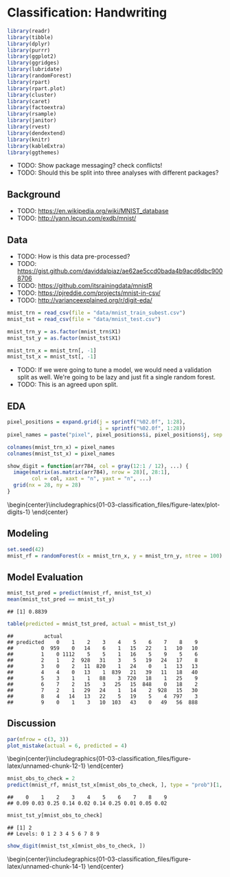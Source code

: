 # Classification: Handwriting




```r
library(readr)
library(tibble)
library(dplyr)
library(purrr)
library(ggplot2)
library(ggridges)
library(lubridate)
library(randomForest)
library(rpart)
library(rpart.plot)
library(cluster)
library(caret)
library(factoextra)
library(rsample)
library(janitor)
library(rvest)
library(dendextend)
library(knitr)
library(kableExtra)
library(ggthemes)
```



- TODO: Show package messaging? check conflicts!
- TODO: Should this be split into three analyses with different packages?

## Background

- TODO: https://en.wikipedia.org/wiki/MNIST_database
- TODO: http://yann.lecun.com/exdb/mnist/

## Data

- TODO: How is this data pre-processed?
- TODO: https://gist.github.com/daviddalpiaz/ae62ae5ccd0bada4b9acd6dbc9008706
- TODO: https://github.com/itsrainingdata/mnistR
- TODO: https://pjreddie.com/projects/mnist-in-csv/
- TODO: http://varianceexplained.org/r/digit-eda/








```r
mnist_trn = read_csv(file = "data/mnist_train_subest.csv")
mnist_tst = read_csv(file = "data/mnist_test.csv")
```


```r
mnist_trn_y = as.factor(mnist_trn$X1)
mnist_tst_y = as.factor(mnist_tst$X1)

mnist_trn_x = mnist_trn[, -1]
mnist_tst_x = mnist_tst[, -1]
```



- TODO: If we were going to tune a model, we would need a validation split as well. We're going to be lazy and just fit a single random forest.
- TODO: This is an agreed upon split.

## EDA


```r
pixel_positions = expand.grid(j = sprintf("%02.0f", 1:28), 
                              i = sprintf("%02.0f", 1:28))
pixel_names = paste("pixel", pixel_positions$i, pixel_positions$j, sep = "-")
```


```r
colnames(mnist_trn_x) = pixel_names
colnames(mnist_tst_x) = pixel_names
```


```r
show_digit = function(arr784, col = gray(12:1 / 12), ...) {
  image(matrix(as.matrix(arr784), nrow = 28)[, 28:1], 
        col = col, xaxt = "n", yaxt = "n", ...)
  grid(nx = 28, ny = 28)
}
```


\begin{center}\includegraphics{01-03-classification_files/figure-latex/plot-digits-1} \end{center}

## Modeling


```r
set.seed(42)
mnist_rf = randomForest(x = mnist_trn_x, y = mnist_trn_y, ntree = 100)
```

## Model Evaluation


```r
mnist_tst_pred = predict(mnist_rf, mnist_tst_x)
mean(mnist_tst_pred == mnist_tst_y)
```

```
## [1] 0.8839
```


```r
table(predicted = mnist_tst_pred, actual = mnist_tst_y)
```

```
##          actual
## predicted    0    1    2    3    4    5    6    7    8    9
##         0  959    0   14    6    1   15   22    1   10   10
##         1    0 1112    5    5    1   16    5    9    5    6
##         2    1    2  928   31    3    5   19   24   17    8
##         3    0    2   11  820    1   24    0    1   13   13
##         4    4    0   13    1  839   21   39   11   18   40
##         5    3    1    1   88    3  720   18    1   25    9
##         6    7    2   15    3   25   15  848    0   18    2
##         7    2    1   29   24    1   14    2  928   15   30
##         8    4   14   13   22    5   19    5    4  797    3
##         9    0    1    3   10  103   43    0   49   56  888
```

## Discussion




```r
par(mfrow = c(3, 3))
plot_mistake(actual = 6, predicted = 4)
```



\begin{center}\includegraphics{01-03-classification_files/figure-latex/unnamed-chunk-12-1} \end{center}


```r
mnist_obs_to_check = 2
predict(mnist_rf, mnist_tst_x[mnist_obs_to_check, ], type = "prob")[1, ]
```

```
##    0    1    2    3    4    5    6    7    8    9 
## 0.09 0.03 0.25 0.14 0.02 0.14 0.25 0.01 0.05 0.02
```

```r
mnist_tst_y[mnist_obs_to_check]
```

```
## [1] 2
## Levels: 0 1 2 3 4 5 6 7 8 9
```


```r
show_digit(mnist_tst_x[mnist_obs_to_check, ])
```



\begin{center}\includegraphics{01-03-classification_files/figure-latex/unnamed-chunk-14-1} \end{center}
